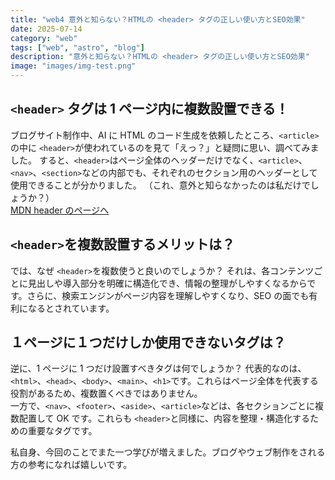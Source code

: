 ```yaml
---
title: "web4 意外と知らない？HTMLの <header> タグの正しい使い方とSEO効果"
date: 2025-07-14
category: "web"
tags: ["web", "astro", "blog"]
description: "意外と知らない？HTMLの <header> タグの正しい使い方とSEO効果"
image: "images/img-test.png"
---
```


## `<header>` タグは 1 ページ内に複数設置できる！

ブログサイト制作中、AI に HTML のコード生成を依頼したところ、`<article>`の中に `<header>`が使われているのを見て「えっ？」と疑問に思い、調べてみました。
すると、`<header>`はページ全体のヘッダーだけでなく、`<article>`、`<nav>`、`<section>`などの内部でも、それぞれのセクション用のヘッダーとして使用できることが分かりました。
（これ、意外と知らなかったのは私だけでしょうか？）  
[MDN header のページへ](https://developer.mozilla.org/ja/docs/Web/HTML/Element/header)

## `<header>`を複数設置するメリットは？

では、なぜ `<header>`を複数使うと良いのでしょうか？
それは、各コンテンツごとに見出しや導入部分を明確に構造化でき、情報の整理がしやすくなるからです。さらに、検索エンジンがページ内容を理解しやすくなり、SEO の面でも有利になるとされています。

## １ページに１つだけしか使用できないタグは？

逆に、1 ページに 1 つだけ設置すべきタグは何でしょうか？
代表的なのは、`<html>`、`<head>`、`<body>`、`<main>`、`<h1>`です。これらはページ全体を代表する役割があるため、複数置くべきではありません。<br>
一方で、`<nav>`、`<footer>`、`<aside>`、`<article>`などは、各セクションごとに複数配置して OK です。これらも `<header>`と同様に、内容を整理・構造化するための重要なタグです。

私自身、今回のことでまた一つ学びが増えました。ブログやウェブ制作をされる方の参考になれば嬉しいです。

